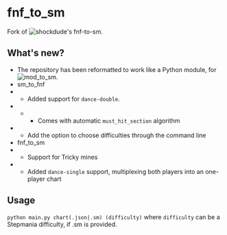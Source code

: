 # fnf_to_sm
Fork of ![shockdude's fnf-to-sm](https://github.com/shockdude/fnf-to-sm).

## What's new?
- The repository has been reformatted to work like a Python module, for ![mod_to_sm](https://github.com/rsrunner/mod_to_sm).
- sm_to_fnf
- - Added support for `dance-double`.
- - - Comes with automatic `must_hit_section` algorithm
- - Add the option to choose difficulties through the command line
- fnf_to_sm
- - Support for Tricky mines
- - Added `dance-single` support, multiplexing both players into an one-player chart

## Usage
`python main.py chart(.json|.sm) (difficulty)`
where `difficulty` can be a Stepmania difficulty, if .sm is provided.